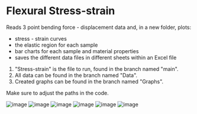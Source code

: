 # Flexural Stress-strain
Reads 3 point bending force - displacement data and, in a new folder, plots:
- stress - strain curves
- the elastic region for each sample
- bar charts for each sample and material properties
- saves the different data files in different sheets within an Excel file

1. "Stress-strain" is the file to run, found in the branch named "main".
2. All data can be found in the branch named "Data".
3. Created graphs can be found in the branch named "Graphs".

Make sure to adjust the paths in the code.

![image](https://github.com/odykak/Stress-strain/blob/Graphs/%231%20unedited%20stress%20strain.png)
![image](https://user-images.githubusercontent.com/99960828/172065016-cfeab4b7-c18c-4a8c-b98d-7941d2b696cb.png)
![image](https://user-images.githubusercontent.com/99960828/172064982-fa2e3616-db91-4b64-89fc-8a89829cfdb3.png)
![image](https://user-images.githubusercontent.com/99960828/172064937-aa6be82e-9165-46e2-bf39-f822fe7f74d7.png)
![image](https://user-images.githubusercontent.com/99960828/172065002-591809c7-ad97-4eda-a152-8ed420b67293.png)
![image](https://user-images.githubusercontent.com/99960828/172065005-d2e019e7-9354-48dc-9ac3-08082bc4c814.png)
